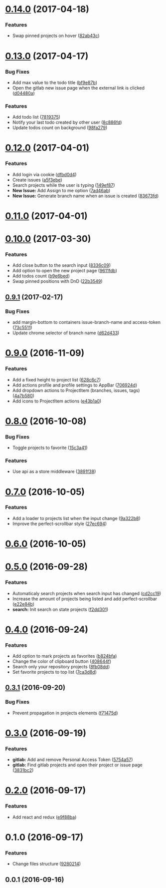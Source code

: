 <a name="0.14.0"></a>
# [0.14.0](https://github.com/leonardokl/gitlab-chrome-extension/compare/v0.13.0...v0.14.0) (2017-04-18)


### Features

* Swap pinned projects on hover ([82ab43c](https://github.com/leonardokl/gitlab-chrome-extension/commit/82ab43c))



<a name="0.13.0"></a>
# [0.13.0](https://github.com/leonardokl/gitlab-chrome-extension/compare/v0.12.0...v0.13.0) (2017-04-17)


### Bug Fixes

* Add max value to the todo title ([bf9e87b](https://github.com/leonardokl/gitlab-chrome-extension/commit/bf9e87b))
* Open the gitlab new issue page when the external link is clicked ([d04480a](https://github.com/leonardokl/gitlab-chrome-extension/commit/d04480a))


### Features

* Add todo list ([7819375](https://github.com/leonardokl/gitlab-chrome-extension/commit/7819375))
* Notify your last todo created by other user ([8c886fd](https://github.com/leonardokl/gitlab-chrome-extension/commit/8c886fd))
* Update todos count on background ([98fa279](https://github.com/leonardokl/gitlab-chrome-extension/commit/98fa279))



<a name="0.12.0"></a>
# [0.12.0](https://github.com/leonardokl/gitlab-chrome-extension/compare/v0.11.0...v0.12.0) (2017-04-01)


### Features

* Add login via cookie ([dfbd0d4](https://github.com/leonardokl/gitlab-chrome-extension/commit/dfbd0d4))
* Create issues ([a5f3ebe](https://github.com/leonardokl/gitlab-chrome-extension/commit/a5f3ebe))
* Search projects while the user is typing ([149ef87](https://github.com/leonardokl/gitlab-chrome-extension/commit/149ef87))
* **New Issue:** Add Assign to me option ([7ad46ab](https://github.com/leonardokl/gitlab-chrome-extension/commit/7ad46ab))
* **New Issue:** Generate branch name when an issue is created ([83673fd](https://github.com/leonardokl/gitlab-chrome-extension/commit/83673fd))



<a name="0.11.0"></a>
# [0.11.0](https://github.com/leonardokl/gitlab-chrome-extension/compare/v0.10.0...v0.11.0) (2017-04-01)



<a name="0.10.0"></a>
# [0.10.0](https://github.com/leonardokl/gitlab-chrome-extension/compare/v0.9.1...v0.10.0) (2017-03-30)


### Features

* Add close button to the search input ([8336c09](https://github.com/leonardokl/gitlab-chrome-extension/commit/8336c09))
* Add option to open the new project page ([9611fdb](https://github.com/leonardokl/gitlab-chrome-extension/commit/9611fdb))
* Add todos count ([b9e6bed](https://github.com/leonardokl/gitlab-chrome-extension/commit/b9e6bed))
* Swap pinned positions with DnD ([22b3549](https://github.com/leonardokl/gitlab-chrome-extension/commit/22b3549))



<a name="0.9.1"></a>
## [0.9.1](https://github.com/leonardokl/gitlab-chrome-extension/compare/v0.9.0...v0.9.1) (2017-02-17)


### Bug Fixes

* add margin-bottom to containers issue-branch-name and access-token ([73c5511](https://github.com/leonardokl/gitlab-chrome-extension/commit/73c5511))
* Update chrome selector of branch name ([d62d433](https://github.com/leonardokl/gitlab-chrome-extension/commit/d62d433))



<a name="0.9.0"></a>
# [0.9.0](https://github.com/leonardokl/gitlab-chrome-extension/compare/v0.8.0...v0.9.0) (2016-11-09)


### Features

* Add a fixed height to project list ([628c6c7](https://github.com/leonardokl/gitlab-chrome-extension/commit/628c6c7))
* Add actions profile and profile settings to AppBar ([706924d](https://github.com/leonardokl/gitlab-chrome-extension/commit/706924d))
* Add dropdown actions to ProjectItem (branches, issues, tags) ([4a7b580](https://github.com/leonardokl/gitlab-chrome-extension/commit/4a7b580))
* Add icons to ProjectItem actions ([e43b1a0](https://github.com/leonardokl/gitlab-chrome-extension/commit/e43b1a0))



<a name="0.8.0"></a>
# [0.8.0](https://github.com/leonardokl/gitlab-chrome-extension/compare/v0.7.0...v0.8.0) (2016-10-08)


### Bug Fixes

* Toggle projects to favorite ([15c3a41](https://github.com/leonardokl/gitlab-chrome-extension/commit/15c3a41))


### Features

* Use api as a store middleware ([3891f38](https://github.com/leonardokl/gitlab-chrome-extension/commit/3891f38))



<a name="0.7.0"></a>
# [0.7.0](https://github.com/leonardokl/gitlab-chrome-extension/compare/v0.6.0...v0.7.0) (2016-10-05)


### Features

* Add a loader to projects list when the input change ([9a322b8](https://github.com/leonardokl/gitlab-chrome-extension/commit/9a322b8))
* Improve the perfect-scrollbar style ([27ec694](https://github.com/leonardokl/gitlab-chrome-extension/commit/27ec694))



<a name="0.6.0"></a>
# [0.6.0](https://github.com/leonardokl/gitlab-chrome-extension/compare/v0.5.0...v0.6.0) (2016-10-05)



<a name="0.5.0"></a>
# [0.5.0](https://github.com/leonardokl/gitlab-chrome-extension/compare/v0.4.0...v0.5.0) (2016-09-28)


### Features

* Automaticaly search projects when search input has changed ([cd2cc19](https://github.com/leonardokl/gitlab-chrome-extension/commit/cd2cc19))
* Increase the amount of projects being listed and add perfect-scrollbar ([e22e84b](https://github.com/leonardokl/gitlab-chrome-extension/commit/e22e84b))
* **search:** Init search on state projects ([f2dd301](https://github.com/leonardokl/gitlab-chrome-extension/commit/f2dd301))



<a name="0.4.0"></a>
# [0.4.0](https://github.com/leonardokl/gitlab-chrome-extension/compare/v0.3.1...v0.4.0) (2016-09-24)


### Features

* Add option to mark projects as favorites ([b824bfa](https://github.com/leonardokl/gitlab-chrome-extension/commit/b824bfa))
* Change the color of clipboard button ([408644f](https://github.com/leonardokl/gitlab-chrome-extension/commit/408644f))
* Search only your repository projects ([8fb08dd](https://github.com/leonardokl/gitlab-chrome-extension/commit/8fb08dd))
* Set favorite projects to top list ([7ca3d8d](https://github.com/leonardokl/gitlab-chrome-extension/commit/7ca3d8d))



<a name="0.3.1"></a>
## [0.3.1](https://github.com/leonardokl/gitlab-chrome-extension/compare/v0.3.0...v0.3.1) (2016-09-20)


### Bug Fixes

* Prevent propagation in projects elements ([f71475d](https://github.com/leonardokl/gitlab-chrome-extension/commit/f71475d))



<a name="0.3.0"></a>
# [0.3.0](https://github.com/leonardokl/gitlab-chrome-extension/compare/v0.2.0...v0.3.0) (2016-09-19)


### Features

* **gitlab:** Add and remove Personal Access Token ([5754a57](https://github.com/leonardokl/gitlab-chrome-extension/commit/5754a57))
* **gitlab:** Find gitlab projects and open their project or issue page ([3831bc2](https://github.com/leonardokl/gitlab-chrome-extension/commit/3831bc2))



<a name="0.2.0"></a>
# [0.2.0](https://github.com/leonardokl/gitlab-chrome-extension/compare/v0.1.0...v0.2.0) (2016-09-17)


### Features

* Add react and redux ([e9f88ba](https://github.com/leonardokl/gitlab-chrome-extension/commit/e9f88ba))



<a name="0.1.0"></a>
# 0.1.0 (2016-09-17)


### Features

* Change files structure ([9280214](https://github.com/leonardokl/gitlab-chrome-extension/commit/9280214))



<a name="0.0.1"></a>
## 0.0.1 (2016-09-16)



